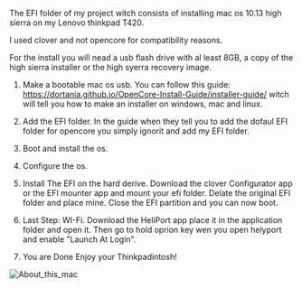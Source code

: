 The EFI folder of my project witch consists of installing mac os 10.13 high sierra on my Lenovo thinkpad T420. 

I used clover and not opencore for compatibility reasons.

For the install you will nead a usb flash drive with al least 8GB, a copy of the high sierra installer or the high syerra recovery image.

1) Make a bootable mac os usb. You can follow this guide: https://dortania.github.io/OpenCore-Install-Guide/installer-guide/ witch will tell you how to make an installer on windows, mac and linux. 

2) Add the EFI folder. In the guide when they tell you to add the dofaul EFI folder for opencore you simply ignorit and add my EFI folder.

3) Boot and install the os.

4) Configure the os.

5) Install The EFI on the hard derive. Download the clover Configurator app or the EFI mounter app and mount your efi folder. Delate the original EFI folder and place mine. Close the EFI partition and you can now boot.

6) Last Step: WI-Fi. Download the HeliPort app place it in the application folder and open it. Then go to hold oprion key wen you open helyport and enable "Launch At Login".

7) You are Done Enjoy your Thinkpadintosh!


![About_this_mac](https://user-images.githubusercontent.com/41386727/112048663-f0e23a80-8b4e-11eb-81ec-f0fbac13e26c.png)
